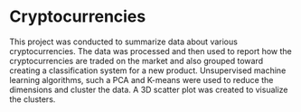 # Cryptocurrencies

This project was conducted to summarize data about various cryptocurrencies. The data was processed and then used to report how the cryptocurrencies are traded on the market and also grouped toward creating a classification system for a new product. Unsupervised machine learning algorithms, such a PCA and K-means were used to reduce the dimensions and cluster the data. A 3D scatter plot was created to visualize the clusters. 
